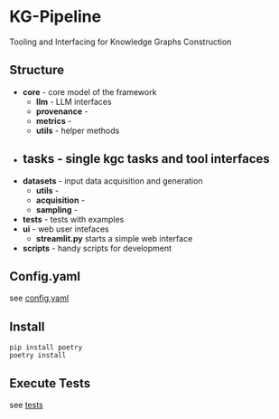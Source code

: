 # KG-Pipeline

Tooling and Interfacing for Knowledge Graphs Construction

## Structure

- **core** - core model of the framework
  - **llm** - LLM interfaces
  - **provenance** - 
  - **metrics** - 
  - **utils** - helper methods
- **tasks** - single kgc tasks and tool interfaces
  - 
- **datasets** - input data acquisition and generation
  - **utils** - 
  - **acquisition** -
  - **sampling** - 
- **tests** - tests with examples
- **ui** - web user intefaces
  - **streamlit.py** starts a simple web interface
- **scripts** - handy scripts for development

## Config.yaml

see [config.yaml](./config.yaml)

## Install


```
pip install poetry
poetry install
```

## Execute Tests

see [tests](./llm4kg_tests/README.md)
